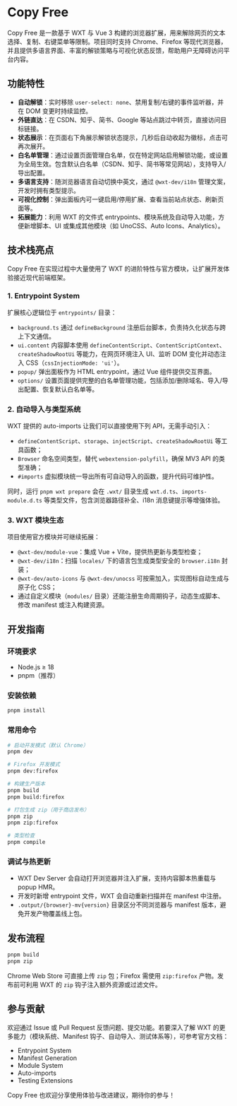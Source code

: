 # Copy Free

Copy Free 是一款基于 WXT 与 Vue 3 构建的浏览器扩展，用来解除网页的文本选择、复制、右键菜单等限制。项目同时支持 Chrome、Firefox 等现代浏览器，并且提供多语言界面、丰富的解锁策略与可视化状态反馈，帮助用户无障碍访问平台内容。

## 功能特性

- **自动解锁**：实时移除 `user-select: none`、禁用复制/右键的事件监听器，并在 DOM 变更时持续监控。
- **外链直达**：在 CSDN、知乎、简书、Google 等站点跳过中转页，直接访问目标链接。
- **状态展示**：在页面右下角展示解锁状态提示，几秒后自动收起为徽标，点击可再次展开。
- **白名单管理**：通过设置页面管理白名单，仅在特定网站启用解锁功能，或设置为全局生效。包含默认白名单（CSDN、知乎、简书等常见网站），支持导入/导出配置。
- **多语言支持**：随浏览器语言自动切换中英文，通过 `@wxt-dev/i18n` 管理文案，开发时拥有类型提示。
- **可视化控制**：弹出面板内可一键启用/停用扩展、查看当前站点状态、刷新页面等。
- **拓展能力**：利用 WXT 的文件式 entrypoints、模块系统及自动导入功能，方便新增脚本、UI 或集成其他模块（如 UnoCSS、Auto Icons、Analytics）。

## 技术栈亮点

Copy Free 在实现过程中大量使用了 WXT 的进阶特性与官方模块，让扩展开发体验接近现代前端框架。

### 1. Entrypoint System

扩展核心逻辑位于 `entrypoints/` 目录：

- `background.ts` 通过 `defineBackground` 注册后台脚本，负责持久化状态与跨上下文通信。
- `ui.content` 内容脚本使用 `defineContentScript`、`ContentScriptContext`、`createShadowRootUi` 等能力，在网页环境注入 UI、监听 DOM 变化并动态注入 CSS（`cssInjectionMode: 'ui'`）。
- `popup/` 弹出面板作为 HTML entrypoint，通过 Vue 组件提供交互界面。
- `options/` 设置页面提供完整的白名单管理功能，包括添加/删除域名、导入/导出配置、恢复默认白名单等。

### 2. 自动导入与类型系统

WXT 提供的 auto-imports 让我们可以直接使用下列 API，无需手动引入：

- `defineContentScript`、`storage`、`injectScript`、`createShadowRootUi` 等工具函数；
- `Browser` 命名空间类型，替代 `webextension-polyfill`，确保 MV3 API 的类型准确；
- `#imports` 虚拟模块统一导出所有可自动导入的函数，提升代码可维护性。

同时，运行 `pnpm wxt prepare` 会在 `.wxt/` 目录生成 `wxt.d.ts`、`imports-module.d.ts` 等类型文件，包含浏览器路径补全、i18n 消息键提示等增强体验。

### 3. WXT 模块生态

项目使用官方模块并可继续拓展：

- `@wxt-dev/module-vue`：集成 Vue + Vite，提供热更新与类型检查；
- `@wxt-dev/i18n`：扫描 `locales/` 下的语言包生成类型安全的 `browser.i18n` 封装；
- `@wxt-dev/auto-icons` 与 `@wxt-dev/unocss` 可按需加入，实现图标自动生成与原子化 CSS；
- 通过自定义模块（`modules/` 目录）还能注册生命周期钩子，动态生成脚本、修改 manifest 或注入构建资源。

## 开发指南

### 环境要求

- Node.js ≥ 18
- pnpm（推荐）

### 安装依赖

```bash
pnpm install
```

### 常用命令

```bash
# 启动开发模式（默认 Chrome）
pnpm dev

# Firefox 开发模式
pnpm dev:firefox

# 构建生产版本
pnpm build
pnpm build:firefox

# 打包生成 zip（用于商店发布）
pnpm zip
pnpm zip:firefox

# 类型检查
pnpm compile
```

### 调试与热更新

- WXT Dev Server 会自动打开浏览器并注入扩展，支持内容脚本热重载与 popup HMR。
- 开发时新增 entrypoint 文件，WXT 会自动重新扫描并在 manifest 中注册。
- `.output/{browser}-mv{version}` 目录区分不同浏览器与 manifest 版本，避免开发产物覆盖线上包。

## 发布流程

```bash
pnpm build
pnpm zip
```

Chrome Web Store 可直接上传 `zip` 包；Firefox 需使用 `zip:firefox` 产物。发布前可利用 WXT 的 `zip` 钩子注入额外资源或过滤文件。

## 参与贡献

欢迎通过 Issue 或 Pull Request 反馈问题、提交功能。若要深入了解 WXT 的更多能力（模块系统、Manifest 钩子、自动导入、测试体系等），可参考官方文档：

- Entrypoint System
- Manifest Generation
- Module System
- Auto-imports
- Testing Extensions

Copy Free 也欢迎分享使用体验与改进建议，期待你的参与！
